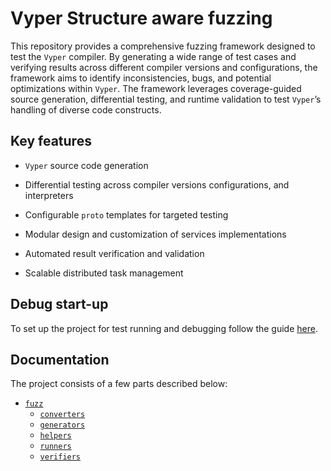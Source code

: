 # Vyper Structure aware fuzzing

This repository provides a comprehensive fuzzing framework designed to test the `Vyper` compiler. By generating a wide range of test cases and verifying results across different compiler versions and configurations, the framework aims to identify inconsistencies, bugs, and potential optimizations within `Vyper`. The framework leverages coverage-guided source generation, differential testing, and runtime validation to test `Vyper`’s handling of diverse code constructs.

## Key features

- `Vyper` source code generation

- Differential testing across compiler versions configurations, and interpreters

- Configurable `proto` templates for targeted testing

- Modular design and customization of services implementations

- Automated result verification and validation

- Scalable distributed task management

## Debug start-up

To set up the project for test running and debugging follow the guide [here](./howto_run.md).

## Documentation
The project consists of a few parts described below:

* [`fuzz`](/fuzz/README.md)
  * [`converters`](fuzz/converters/README.md)
  * [`generators`](fuzz/generators/README.md)
  * [`helpers`](fuzz/helpers/README.md)
  * [`runners`](fuzz/runners/README.md)
  * [`verifiers`](fuzz/verifiers/README.md)
